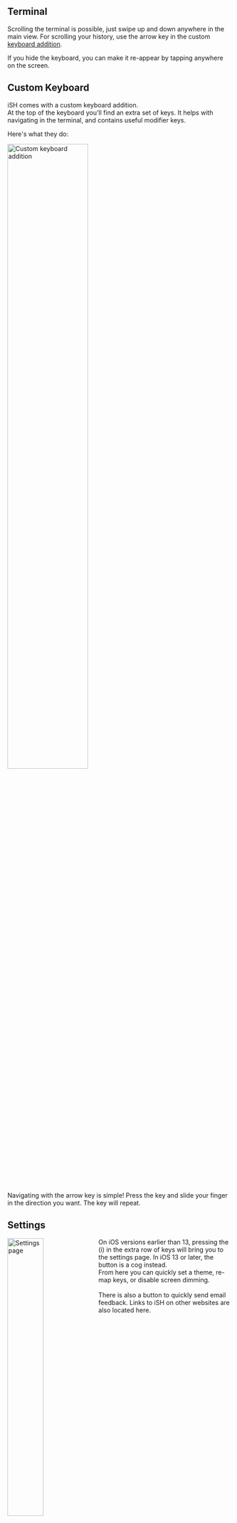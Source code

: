 ## Terminal
Scrolling the terminal is possible, just swipe up and down anywhere in the main view. For scrolling your history, use the arrow key in the custom [keyboard addition](https://github.com/tbodt/ish/wiki/User-Interface#custom-keyboard).

If you hide the keyboard, you can make it re-appear by tapping anywhere on the screen.

## Custom Keyboard
iSH comes with a custom keyboard addition.<br />
At the top of the keyboard you'll find an extra set of keys.
It helps with navigating in the terminal, and contains useful modifier keys.

Here's what they do:

<img src="https://ish.app/assets/iphone-keyboard-full.png" alt="Custom keyboard addition" width="60%" height="auto" />

Navigating with the arrow key is simple! Press the key and slide your finger in the direction you want. The key will repeat.

## Settings
<img src="https://ish.app/assets/settings-full.png" alt="Settings page" width="40%" height="auto" align="left" />
On iOS versions earlier than 13, pressing the (i) in the extra row of keys will bring you to the settings page. In iOS 13 or later, the button is a cog instead.<br />
From here you can quickly set a theme, re-map keys, or disable screen dimming.
<br /><br />
There is also a button to quickly send email feedback. Links to iSH on other websites are also located here.